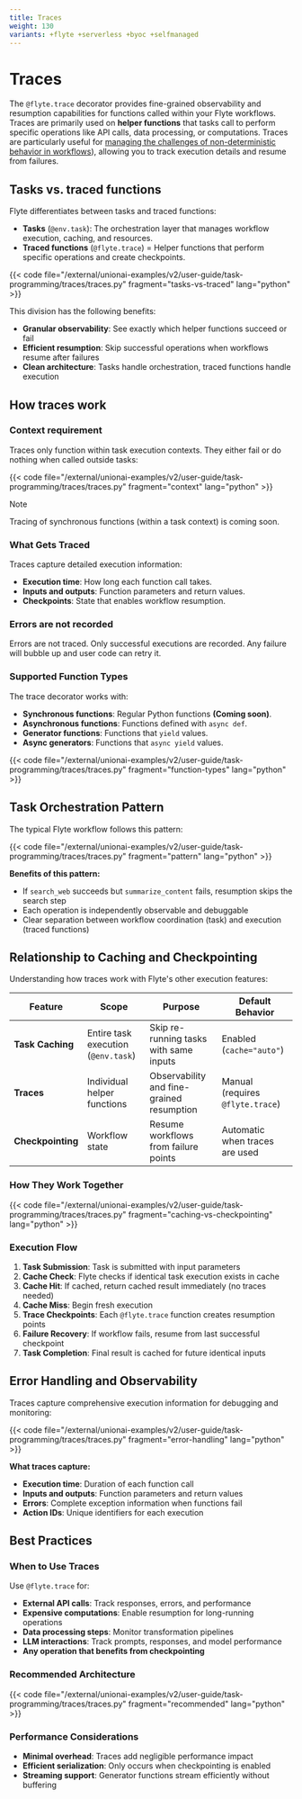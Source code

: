 ```yaml
---
title: Traces
weight: 130
variants: +flyte +serverless +byoc +selfmanaged
---
```


# Traces

The `@flyte.trace` decorator provides fine-grained observability and resumption capabilities for functions called within your Flyte workflows.
Traces are primarily used on **helper functions** that tasks call to perform specific operations like API calls, data processing, or computations.
Traces are particularly useful for [managing the challenges of non-deterministic behavior in workflows](../considerations#non-deterministic-behavior)), allowing you to track execution details and resume from failures.

## Tasks vs. traced functions

Flyte differentiates between tasks and traced functions:

- **Tasks** (`@env.task`): The orchestration layer that manages workflow execution, caching, and resources.
- **Traced functions** (`@flyte.trace`) = Helper functions that perform specific operations and create checkpoints.

{{< code file="/external/unionai-examples/v2/user-guide/task-programming/traces/traces.py" fragment="tasks-vs-traced" lang="python" >}}

This division has the following benefits:

- **Granular observability**: See exactly which helper functions succeed or fail
- **Efficient resumption**: Skip successful operations when workflows resume after failures
- **Clean architecture**: Tasks handle orchestration, traced functions handle execution

## How traces work

### Context requirement

Traces only function within task execution contexts. They either fail or do nothing when called outside tasks:

{{< code file="/external/unionai-examples/v2/user-guide/task-programming/traces/traces.py" fragment="context" lang="python" >}}

> [!NOTE]
> Tracing of synchronous functions (within a task context) is coming soon.

### What Gets Traced

Traces capture detailed execution information:
- **Execution time**: How long each function call takes.
- **Inputs and outputs**: Function parameters and return values.
- **Checkpoints**: State that enables workflow resumption.

### Errors are not recorded

Errors are not traced. Only successful executions are recorded.
Any failure will bubble up and user code can retry it.

### Supported Function Types

The trace decorator works with:
- **Synchronous functions**: Regular Python functions **(Coming soon)**.
- **Asynchronous functions**: Functions defined with `async def`.
- **Generator functions**: Functions that `yield` values.
- **Async generators**: Functions that `async yield` values.

{{< code file="/external/unionai-examples/v2/user-guide/task-programming/traces/traces.py" fragment="function-types" lang="python" >}}

## Task Orchestration Pattern

The typical Flyte workflow follows this pattern:

{{< code file="/external/unionai-examples/v2/user-guide/task-programming/traces/traces.py" fragment="pattern" lang="python" >}}

**Benefits of this pattern:**
- If `search_web` succeeds but `summarize_content` fails, resumption skips the search step
- Each operation is independently observable and debuggable
- Clear separation between workflow coordination (task) and execution (traced functions)

## Relationship to Caching and Checkpointing

Understanding how traces work with Flyte's other execution features:

| Feature | Scope | Purpose | Default Behavior |
|---------|-------|---------|------------------|
| **Task Caching** | Entire task execution (`@env.task`) | Skip re-running tasks with same inputs | Enabled (`cache="auto"`) |
| **Traces** | Individual helper functions | Observability and fine-grained resumption | Manual (requires `@flyte.trace`) |
| **Checkpointing** | Workflow state | Resume workflows from failure points | Automatic when traces are used |

### How They Work Together

<!-- TODO
Lets use better typing for all of these examples, we have the opportunity to make this right for our users
-->

{{< code file="/external/unionai-examples/v2/user-guide/task-programming/traces/traces.py" fragment="caching-vs-checkpointing" lang="python" >}}

### Execution Flow

1. **Task Submission**: Task is submitted with input parameters
2. **Cache Check**: Flyte checks if identical task execution exists in cache
3. **Cache Hit**: If cached, return cached result immediately (no traces needed)
4. **Cache Miss**: Begin fresh execution
5. **Trace Checkpoints**: Each `@flyte.trace` function creates resumption points
6. **Failure Recovery**: If workflow fails, resume from last successful checkpoint
7. **Task Completion**: Final result is cached for future identical inputs


## Error Handling and Observability

Traces capture comprehensive execution information for debugging and monitoring:

<!-- TODO:
Add more examples of error handling with traces

-->
{{< code file="/external/unionai-examples/v2/user-guide/task-programming/traces/traces.py" fragment="error-handling" lang="python" >}}

**What traces capture:**
- **Execution time**: Duration of each function call
- **Inputs and outputs**: Function parameters and return values
- **Errors**: Complete exception information when functions fail
- **Action IDs**: Unique identifiers for each execution

## Best Practices

### When to Use Traces

Use `@flyte.trace` for:

- **External API calls**: Track responses, errors, and performance
- **Expensive computations**: Enable resumption for long-running operations
- **Data processing steps**: Monitor transformation pipelines
- **LLM interactions**: Track prompts, responses, and model performance
- **Any operation that benefits from checkpointing**

### Recommended Architecture

{{< code file="/external/unionai-examples/v2/user-guide/task-programming/traces/traces.py" fragment="recommended" lang="python" >}}

### Performance Considerations

- **Minimal overhead**: Traces add negligible performance impact
- **Efficient serialization**: Only occurs when checkpointing is enabled
- **Streaming support**: Generator functions stream efficiently without buffering

<!--
TODO:
Ketan Umare:
we should show an example where tasks and traces can be used interchangeably

## Examples in Practice

### LLM Pipeline with Traces

```python
import flyte

env = flyte.TaskEnvironment("llm-pipeline")

@flyte.trace
async def call_llm(prompt: str, model: str = "gpt-4") -> str:
    """Call LLM with specified model."""
    response = await llm_client.chat(prompt, model=model)
    return response

@flyte.trace
async def extract_entities(text: str) -> list[str]:
    """Extract named entities from text."""
    entities = await nlp_service.extract_entities(text)
    return entities

@env.task
async def process_documents(documents: list[str]) -> dict:
    """Process multiple documents through LLM pipeline."""
    results = []

    for doc in documents:
        # Each call is traced for monitoring and resumption
        summary = await call_llm(f"Summarize: {doc}")
        entities = await extract_entities(summary)

        results.append({
            "document": doc,
            "summary": summary,
            "entities": entities
        })

    return {"processed_documents": results, "total_count": len(results)}
```

This comprehensive tracing system provides visibility into your workflow execution while enabling robust error recovery and resumption capabilities.
-->